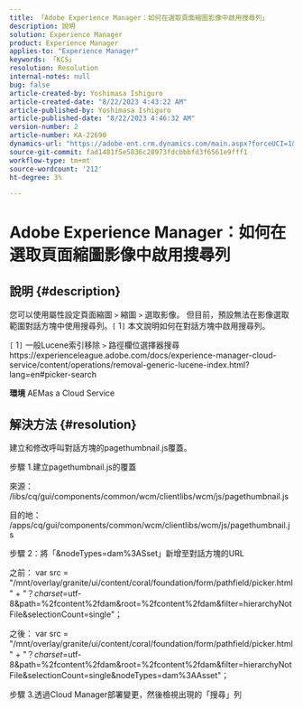 ```yaml
---
title: 「Adobe Experience Manager：如何在選取頁面縮圖影像中啟用搜尋列」
description: 說明
solution: Experience Manager
product: Experience Manager
applies-to: "Experience Manager"
keywords: 「KCS」
resolution: Resolution
internal-notes: null
bug: false
article-created-by: Yoshimasa Ishiguro
article-created-date: "8/22/2023 4:43:22 AM"
article-published-by: Yoshimasa Ishiguro
article-published-date: "8/22/2023 4:46:32 AM"
version-number: 2
article-number: KA-22690
dynamics-url: "https://adobe-ent.crm.dynamics.com/main.aspx?forceUCI=1&pagetype=entityrecord&etn=knowledgearticle&id=3627876b-a640-ee11-bdf3-6045bd006704"
source-git-commit: fad1481f5e5836c28973fdcbbbfd3f6561e9fff1
workflow-type: tm+mt
source-wordcount: '212'
ht-degree: 3%

---
```


# Adobe Experience Manager：如何在選取頁面縮圖影像中啟用搜尋列

## 說明 {#description}


您可以使用屬性設定頁面縮圖 `>`  縮圖 `>`  選取影像。 但目前，預設無法在影像選取範圍對話方塊中使用搜尋列。`[` 1`]`  本文說明如何在對話方塊中啟用搜尋列。

`[` 1`]`  一般Lucene索引移除 `>`  路徑欄位選擇器搜尋https://experienceleague.adobe.com/docs/experience-manager-cloud-service/content/operations/removal-generic-lucene-index.html?lang=en#picker-search

<b>環境</b>
AEMas a Cloud Service


## 解決方法 {#resolution}


建立和修改呼叫對話方塊的pagethumbnail.js覆蓋。

步驟 1.建立pagethumbnail.js的覆蓋

來源： /libs/cq/gui/components/common/wcm/clientlibs/wcm/js/pagethumbnail.js

目的地： /apps/cq/gui/components/common/wcm/clientlibs/wcm/js/pagethumbnail.js

步驟 2：將「&amp;nodeTypes=dam%3ASset」新增至對話方塊的URL

之前： var src = &quot;/mnt/overlay/granite/ui/content/coral/foundation/form/pathfield/picker.html&quot; + &quot;？_charset_=utf-8&amp;path=%2fcontent%2fdam&amp;root=%2fcontent%2fdam&amp;filter=hierarchyNotFile&amp;selectionCount=single&quot;；

之後： var src = &quot;/mnt/overlay/granite/ui/content/coral/foundation/form/pathfield/picker.html&quot; + &quot;？_charset_=utf-8&amp;path=%2fcontent%2fdam&amp;root=%2fcontent%2fdam&amp;filter=hierarchyNotFile&amp;selectionCount=single&amp;nodeTypes=dam%3AAsset&quot;；

步驟 3.透過Cloud Manager部署變更，然後檢視出現的「搜尋」列
